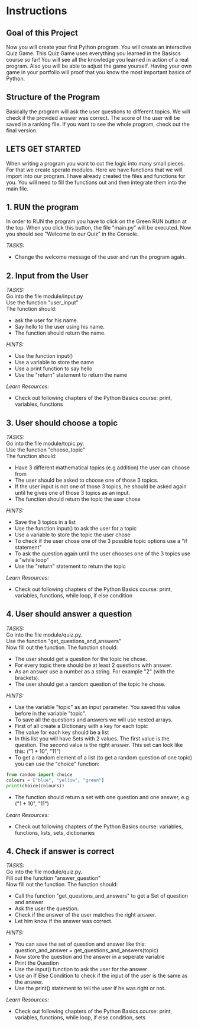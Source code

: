 # Instructions  

  
## Goal of this Project
Now you will create your first Python program. You will create an interactive Quiz Game. This   Quiz Game uses everything you learned in the Basiscs course so far! You will see all the knowledge you learned in action of a real program. Also you will be able to adjust the game yourself. Having your own game in your portfolio will proof that you know the most important basics of Python.


## Structure of the Program

Basically the program will ask the user questions to different topics. 
We will check if the provided answer was correct. The score of the user will be saved in a ranking file. If you want to see the whole program, check out the final version.


## LETS GET STARTED

When writing a program you want to cut the logic into many small pieces. For that we create sperate modules. Here we have functions that we will import into our program. I have already created the files and functions for you. You will need to fill the functions out and then integrate them into the main file.

## 1. RUN the program
In order to RUN the program you have to click on the Green RUN button at the top. When you click this button, the file "main.py" will be executed.
Now you should see "Welcome to our Quiz" in the Console.

*TASKS:*
- Change the welcome message of the user and run the program again.



## 2. Input from the User

*TASKS:*
<br />Go into the file module/input.py
<br />Use the function "user_input"
<br />The function should:
- ask the user for his name. 
- Say hello to the user using his name.
- The function should return the name.


*HINTS:*
- Use the function input()
- Use a variable to store the name
- Use a print function to say hello
- Use the "return" statement to return the name

*Learn Resources:*
- Check out following chapters of the Python Basics course: print, variables, functions



## 3. User should choose a topic
*TASKS:*
<br />Go into the file module/topic.py.
<br />Use the function "choose_topic"
<br />The function should:
- Have 3 different mathematical topics (e.g addition) the user can choose from
- The user should be asked to choose one of those 3 topics.
- If the user input is not one of those 3 topics, he should be asked again until he gives one of those 3 topics as an input.
- The function should return the topic the user chose

*HINTS:*
- Save the 3 topics in a list
- Use the function input() to ask the user for a topic
- Use a variable to store the topic the user chose
- To check if the user chose one of the 3 possible topic options use a "if statement"
- To ask the question again until the user chooses one of the 3 topics use a "while loop"
- Use the "return" statement to return the topic



*Learn Resources:*
- Check out following chapters of the Python Basics course: print, variables, functions, while loop, if else condition


## 4. User should answer a question
*TASKS:*
<br />Go into the file module/quiz.py.
<br />Use the function "get_questions_and_answers"
<br />Now fill out the function. The function should:
- The user should get a question for the topic he chose.
- For every topic there should be at least 2 questions with answer.
- As an answer use a number as a string. For example "2" (with the brackets).
- The user should get a random question of the topic he chose.


*HINTS:*
- Use the variable "topic" as an input parameter. You saved this value before in the variable "topic".
- To save all the questions and answers we will use nested arrays.
- First of all create a Dictionary with a key for each topic
- The value for each key should be a list
- In this list you will have Sets with 2 values. The first value is the question. The second value is the right answer. This set can look like this: ("1 + 10", "11")
- To get a random element of a list (to get a random question of one topic) you can use the "choice" function:
```python
from random import choice
colours = ["blue", "yellow", "green"]
print(choice(colours))
```
- The function should return a set with one question and one answer, e.g ("1 + 10", "11")

*Learn Resources:*
- Check out following chapters of the Python Basics course: variables, functions, lists, sets, dictionaries


## 4. Check if answer is correct
*TASKS:*
<br />Go into the file module/quiz.py.
<br />Fill out the function "answer_question"
<br />Now fill out the function. The function should:
- Call the function "get_questions_and_answers" to get a Set of question and answer
- Ask the user the question.
- Check if the answer of the user matches the right answer.
- Let him know if the answer was correct.


*HINTS:*
- You can save the set of question and answer like this: question_and_answer = get_questions_and_answers(topic)
- Now store the question and the answer in a seperate variable
- Print the Question
- Use the input() function to ask the user for the answer
- Use an If Else Condition to check if the input of the user is the same as the answer.
- Use the print() statement to tell the user if he was right or not.


*Learn Resources:*
- Check out following chapters of the Python Basics course: print, variables, functions, while loop, if else condition, sets

